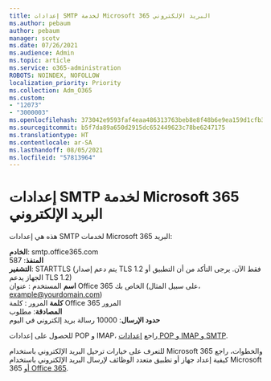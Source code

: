 ```yaml
---
title: إعدادات SMTP لخدمة Microsoft 365 البريد الإلكتروني
ms.author: pebaum
author: pebaum
manager: scotv
ms.date: 07/26/2021
ms.audience: Admin
ms.topic: article
ms.service: o365-administration
ROBOTS: NOINDEX, NOFOLLOW
localization_priority: Priority
ms.collection: Adm_O365
ms.custom:
- "12073"
- "3000003"
ms.openlocfilehash: 373042e9593faf4eaa486313763beb8e8f48b6e9ea159d1cfb37b9df826384f4
ms.sourcegitcommit: b5f7da89a650d2915dc652449623c78be6247175
ms.translationtype: HT
ms.contentlocale: ar-SA
ms.lasthandoff: 08/05/2021
ms.locfileid: "57813964"
---
```

# <a name="smtp-settings-for-the-microsoft-365-mail-service"></a>إعدادات SMTP لخدمة Microsoft 365 البريد الإلكتروني

هذه هي إعدادات SMTP لخدمات Microsoft 365 البريد:

**الخادم**: smtp.office365.com </br>
**المنفذ**: 587 </br>
**التشفير**: STARTTLS (يتم دعم إصدار TLS 1.2 فقط الآن. يرجى التأكد من أن التطبيق أو الجهاز يدعم TLS 1.2) </br>
**اسم** المستخدم : عنوان Office 365 الخاص بك (على سبيل المثال، example@yourdomain.com) </br>
**كلمة** المرور : كلمة Office 365 المرور </br>
**المصادقة**: مطلوب </br>
**حدود الإرسال**: 10000 رسالة بريد إلكتروني في اليوم </br>

للحصول على إعدادات POP و IMAP، راجع [إعدادات POP و IMAP و SMTP](https://support.microsoft.com/office/pop-imap-and-smtp-settings-8361e398-8af4-4e97-b147-6c6c4ac95353).
 
للتعرف على خيارات ترحيل البريد الإلكتروني باستخدام Microsoft 365 والخطوات، راجع كيفية إعداد جهاز أو تطبيق متعدد الوظائف لإرسال البريد الإلكتروني باستخدام Microsoft 365 [أو Office 365](/exchange/mail-flow-best-practices/how-to-set-up-a-multifunction-device-or-application-to-send-email-using-microsoft-365-or-office-365).